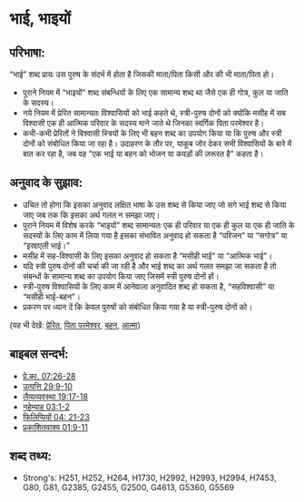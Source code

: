# भाई, भाइयों #

## परिभाषा: ##

“भाई” शब्द प्रायः उस पुरुष के संदर्भ में होता है जिसकी माता/पिता किसी और की भी माता/पिता हो।

* पुराने नियम में “भाइयों” शब्द संबन्धियों के लिए एक सामान्य शब्द था जैसे एक ही गोत्र, कुल या जाति के सदस्य।
* नये नियम में प्रेरित सामान्यतः विश्वासियों को भाई कहते थे, स्त्री-पुरुष दोनों को क्योंकि मसीह में सब विश्वासी एक ही आत्मिक परिवार के सदस्य माने जाते थे जिनका स्वर्गिक पिता परमेश्वर है।
* कभी-कभी प्रेरितों ने विश्वासी स्त्रियों के लिए भी बहन शब्द का उपयोग किया या कि पुरुष और स्त्री दोनों को संबोधित किया जा रहा है। उदाहरण के तौर पर, याकूब जोर देकर सभी विश्वासियों के बारे में बात कर रहा है, जब वह "एक भाई या बहन को भोजन या कपड़ों की ज़रूरत है" कहता है।

## अनुवाद के सुझाव: ##

* उचित तो होगा कि इसका अनुवाद लक्षित भाषा के उस शब्द से किया जाए जो सगे भाई शब्द से किया जाए जब तक कि इसका अर्थ गलत न समझा जाए।
* पुराने नियम में विशेष करके “भाइयों” शब्द सामान्यतः एक ही परिवार या एक ही कुल या एक ही जाति के सदस्यों के लिए काम में लिया गया है इसका संभावित अनुवाद हो सकता है “परिजन” या “सगोत्र” या “इस्राएली भाई।”
* मसीह में सह-विश्वासी के लिए इसका अनुवाद हो सकता है “मसीही भाई” या “आत्मिक भाई”।
* यदि स्त्री पुरुष दोनों की चर्चा की जा रही है और भाई शब्द का अर्थ गलत समझा जा सकता है तो संबन्धों के सामान्य शब्द का उपयोग किया जाए जिसमें स्त्री पुरुष दोनों हों।
* स्त्री-पुरुष विश्वासियों के लिए काम में आनेवाला अनुवादित शब्द हो सकता है, “सहविश्वासी” या “मसीही भाई-बहन”।
* प्रकरण पर ध्यान दें कि केवल पुरुषों को संबोधित किया गया है या स्त्री-पुरुष दोनों को।

(यह भी देखें: [प्रेरित](../kt/apostle.md), [पिता परमेश्वर](../kt/godthefather.md), [बहन](../other/sister.md), [आत्मा](../kt/spirit.md))

## बाइबल सन्दर्भ: ##

* [प्रे.का. 07:26-28](rc://hi/tn/help/act/07/26)
* [उत्पत्ति 29:9-10](rc://hi/tn/help/gen/29/09)
* [लैव्यव्यवस्था 19:17-18](rc://hi/tn/help/lev/19/17)
* [नहेम्याह 03:1-2](rc://hi/tn/help/neh/03/01)
* [फिलिप्पियों 04: 21-23](rc://hi/tn/help/php/04/21)
* [प्रकाशितवाक्य 01:9-11](rc://hi/tn/help/rev/01/09)


## शब्द तथ्य: ##

* Strong's: H251, H252, H264, H1730, H2992, H2993, H2994, H7453, G80, G81, G2385, G2455, G2500, G4613, G5360, G5569
